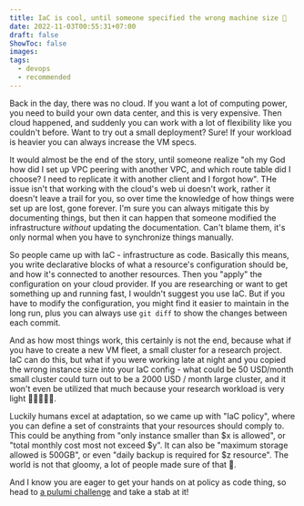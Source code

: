 ```yaml
---
title: IaC is cool, until someone specified the wrong machine size 💸
date: 2022-11-03T00:55:31+07:00
draft: false
ShowToc: false
images:
tags:
  - devops
  - recommended
---
```


Back in the day, there was no cloud. If you want a lot of computing power, you need to build your own data center, and this is very expensive. Then cloud happened, and suddenly you can work with a lot of flexibility like you couldn't before. Want to try out a small deployment? Sure! If your workload is heavier you can always increase the VM specs.

It would almost be the end of the story, until someone realize "oh my God how did I set up VPC peering with another VPC, and which route table did I choose? I need to replicate it with another client and I forgot how". THe issue isn't that working with the cloud's web ui doesn't work, rather it doesn't leave a trail for you, so over time the knowledge of how things were set up are lost, gone forever. I'm sure you can always mitigate this by documenting things, but then it can happen that someone modified the infrastructure _without_ updating the documentation. Can't blame them, it's only normal when you have to synchronize things manually.

So people came up with IaC - infrastructure as code. Basically this means, you write declarative blocks of what a resource's configuration should be, and how it's connected to another resources. Then you "apply" the configuration on your cloud provider. If you are researching or want to get something up and running fast, I wouldn't suggest you use IaC. But if you have to modify the configuration, you might find it easier to maintain in the long run, plus you can always use `git diff` to show the changes between each commit.

And as how most things work, this certainly is not the end, because what if you have to create a new VM fleet, a small cluster for a research project. IaC can do this, but what if you were working late at night and you copied the wrong instance size into your IaC config - what could be 50 USD/month small cluster could turn out to be a 2000 USD / month large cluster, and it won't even be utilized that much because your research workload is very light 💸💸💸💸💸.

Luckily humans excel at adaptation, so we came up with "IaC policy", where you can define a set of constraints that your resources should comply to. This could be anything from "only instance smaller than $x is allowed", or "total monthly cost most not exceed $y". It can also be "maximum storage allowed is 500GB", or even "daily backup is required for $z resource". The world is not that gloomy, a lot of people made sure of that 🚀.

And I know you are eager to get your hands on at policy as code thing, so head to [a pulumi challenge](https://www.pulumi.com/challenge/one-quickstart/) and take a stab at it!
